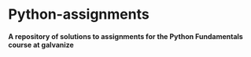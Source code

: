 # Python-assignments
#### A repository of solutions to assignments for the Python Fundamentals course at galvanize
